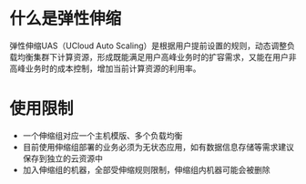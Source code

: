 # 什么是弹性伸缩


弹性伸缩UAS（UCloud Auto Scaling）是根据用户提前设置的规则，动态调整负载均衡集群下计算资源，形成既能满足用户高峰业务时的扩容需求，又能在用户非高峰业务时的成本控制，增加当前计算资源的利用率。


# 使用限制

- 一个伸缩组对应一个主机模版、多个负载均衡
- 目前使用伸缩组部署的业务必须为无状态应用，如有数据信息存储等需求建议保存到独立的云资源中
- 加入伸缩组的机器，全部受伸缩规则限制，伸缩组内机器可能会被删除
